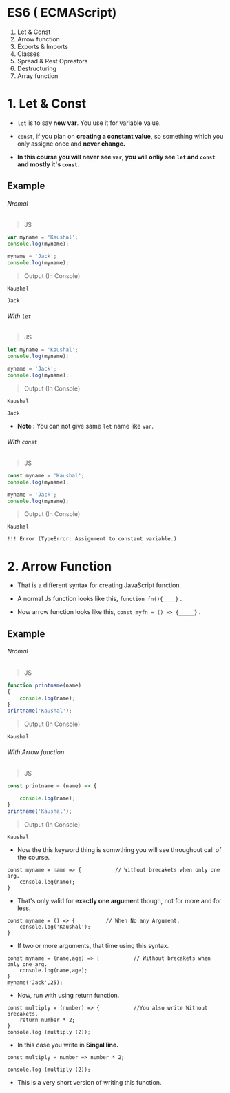 # ES6 ( ECMAScript)

1. Let & Const
2. Arrow function
3. Exports & Imports
4. Classes
5. Spread & Rest Opreators
6. Destructuring
7. Array function

# 1. Let & Const

- `let` is to say **new var**. You use it for variable value.

- `const`, if you plan on **creating a constant value**, so something which you only assigne once and **never change.**

- **In this course you will never see `var`, you will onliy see `let` and `const` and mostly it's `const`.**

## Example

###### Nromal
>JS
```js
var myname = 'Kaushal';
console.log(myname);

myname = 'Jack';
console.log(myname);
```
>Output (In Console)
```
Kaushal

Jack
```

###### With `let`
>JS
```js
let myname = 'Kaushal';
console.log(myname);

myname = 'Jack';
console.log(myname);
```
>Output (In Console)
```
Kaushal

Jack
```
- **Note :** You can not give same `let` name like `var`.


###### With `const`
>JS
```js
const myname = 'Kaushal';
console.log(myname);

myname = 'Jack';
console.log(myname);
```
>Output (In Console)
```
Kaushal

!!! Error (TypeError: Assignment to constant variable.)
```


# 2. Arrow Function 

- That is a different syntax for creating JavaScript function.

- A normal Js function looks like this, `function fn(){____}` .

- Now arrow function looks like this, `const myfn = () => {_____}` .

## Example
###### Nromal
>JS
```js
function printname(name)
{
    console.log(name);
}
printname('Kaushal');
```
>Output (In Console)
```
Kaushal
```

###### With Arrow function
>JS
```js
const printname = (name) => {

    console.log(name);
}
printname('Kaushal');
```
>Output (In Console)
```
Kaushal
```

- Now the this keyword thing is somwthing you will see throughout call of the course.

```
const myname = name => {           // Without brecakets when only one arg.
    console.log(name);  
}
```

- That's only valid for **exactly one argument** though, not for more and for less.

```
const myname = () => {          // When No any Argument.
    console.log('Kaushal');
}
```
- If two or more arguments, that time using this syntax.
```
const myname = (name,age) => {           // Without brecakets when only one arg.
    console.log(name,age);  
}
myname('Jack',25);
```

- Now, run with using return function.
```
const multiply = (number) => {           //You also write Without brecakets.
    return number * 2;
}
console.log (multiply (2));
```

- In this case you write in **Singal line.**
```
const multiply = number => number * 2;

console.log (multiply (2));
```
- This is a very short version of writing this function.
